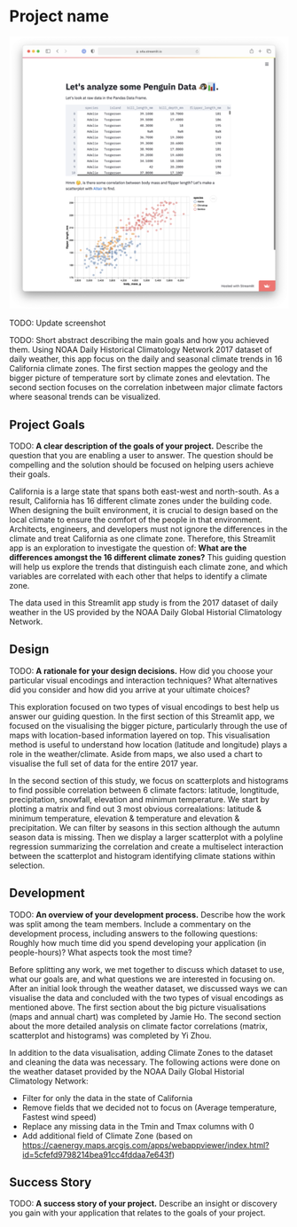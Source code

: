 # Project name

![A screenshot of your application. Could be a GIF.](screenshot.png)

TODO: Update screenshot

TODO: Short abstract describing the main goals and how you achieved them.
Using NOAA Daily Historical Climatology Network 2017 dataset of daily weather, this app focus on the daily and seasonal climate trends in 16 California climate zones. The first section mappes the geology and the bigger picture of temperature sort by climate zones and elevtation.  The second section focuses on the correlation inbetween major climate factors where seasonal trends can be visualized.  

## Project Goals

TODO: **A clear description of the goals of your project.** Describe the question that you are enabling a user to answer. The question should be compelling and the solution should be focused on helping users achieve their goals. 

California is a large state that spans both east-west and north-south. As a result, California has 16 different climate zones under the building code. When designing the built environment, it is crucial to design based on the local climate to ensure the comfort of the people in that environment. Architects, engineers, and developers must not ignore the differences in the climate and treat California as one climate zone. Therefore, this Streamlit app is an exploration to investigate the question of: **What are the differences amongst the 16 different climate zones?** This guiding question will help us explore the trends that distinguish each climate zone, and which variables are correlated with each other that helps to identify a climate zone.

The data used in this Streamlit app study is from the 2017 dataset of daily weather in the US provided by the NOAA Daily Global Historial Climatology Network.

## Design

TODO: **A rationale for your design decisions.** How did you choose your particular visual encodings and interaction techniques? What alternatives did you consider and how did you arrive at your ultimate choices?

This exploration focused on two types of visual encodings to best help us answer our guiding question. In the first section of this Streamlit app, we focused on the visualising the bigger picture, particularly through the use of maps with location-based information layered on top. This visualisation method is useful to understand how location (latitude and longitude) plays a role in the weather/climate. Aside from maps, we also used a chart to visualise the full set of data for the entire 2017 year. 

In the second section of this study, we focus on scatterplots and histograms to find possible correlation between 6 climate factors: latitude, longtitude, precipitation, snowfall, elevation and minimun temperature. We start by plotting a matrix and find out 3 most obvious correalations: latitude & minimum temperature, elevation & temperature and elevation & precipitation. We can filter by seasons in this section although the autumn season data is missing. Then we display a larger scatterplot with a polyline regression summarizing the correlation and create a multiselect interaction between the scatterplot and histogram identifying climate stations within selection.

## Development

TODO: **An overview of your development process.** Describe how the work was split among the team members. Include a commentary on the development process, including answers to the following questions: Roughly how much time did you spend developing your application (in people-hours)? What aspects took the most time?

Before splitting any work, we met together to discuss which dataset to use, what our goals are, and what questions we are interested in focusing on. After an initial look through the weather dataset, we discussed ways we can visualise the data and concluded with the two types of visual encodings as mentioned above. The first section about the big picture visualisations (maps and annual chart) was completed by Jamie Ho. The second section about the more detailed analysis on climate factor correlations (matrix, scatterplot and histograms) was completed by Yi Zhou. 

In addition to the data visualisation, adding Climate Zones to the dataset and cleaning the data was necessary. The following actions were done on the weather dataset provided by the NOAA Daily Global Historial Climatology Network:
  - Filter for only the data in the state of California
  - Remove fields that we decided not to focus on (Average temperature, Fastest wind speed)
  - Replace any missing data in the Tmin and Tmax columns with 0
  - Add additional field of Climate Zone (based on https://caenergy.maps.arcgis.com/apps/webappviewer/index.html?id=5cfefd9798214bea91cc4fddaa7e643f)

## Success Story

TODO:  **A success story of your project.** Describe an insight or discovery you gain with your application that relates to the goals of your project.
